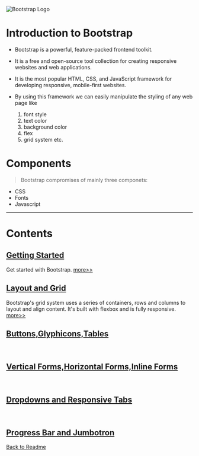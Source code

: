![Bootstrap Logo](https://avatars.githubusercontent.com/u/2918581?s=280&v=4)
# Introduction to Bootstrap   

* Bootstrap is a powerful, feature-packed frontend toolkit.
* It is a free and open-source tool collection for creating responsive websites and web applications. 

* It is the most popular HTML, CSS, and JavaScript framework for developing responsive, mobile-first websites.

* By using this framework we can easily manipulate the styling of any web page like
    1. font style
    1. text color
    1. background color
    1. flex
    1. grid system etc.


# Components
>Bootstrap compromises of mainly three componets:   

* CSS
* Fonts
* Javascript
---
# Contents

## [Getting Started](notes/GettingStarted.md)
Get started with Bootstrap. [more>>](/notes/GettingStarted.md)

## [Layout and Grid](notes/LayoutandGrid.md)

Bootstrap's grid system uses a series of containers, rows and columns to layout and align content. It's built with flexbox and is fully responsive. [more>>](notes/LayoutandGrid.md)

## [Buttons,Glyphicons,Tables](notes/Buttons,Glyphicons,Tables.md)
<br />

## [Vertical Forms,Horizontal Forms,Inline Forms](VerticalForms,HorizontalForms,InlineForms.md)
<br />

## [Dropdowns and Responsive Tabs](notes/DropDownandResponsiveTabs.md)

<br />

## [Progress Bar and Jumbotron](notes/ProgressBarandJumbotron.md)

[Back to Readme](../README.md)





